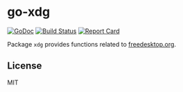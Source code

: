 # go-xdg

[![GoDoc](https://godoc.org/github.com/twpayne/go-xdg?status.svg)](https://godoc.org/github.com/twpayne/go-xdg)
[![Build Status](https://travis-ci.org/twpayne/go-xdg.svg?branch=master)](https://travis-ci.org/twpayne/go-xdg)
[![Report Card](https://goreportcard.com/badge/github.com/twpayne/go-xdg)](https://goreportcard.com/report/github.com/twpayne/go-xdg)

Package `xdg` provides functions related to [freedesktop.org](https://freedesktop.org/).

## License

MIT
